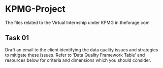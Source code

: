 # KPMG-Project
The files related to the Virtual Internship under KPMG in theforage.com 

## Task 01
Draft an email to the client identifying the data quality issues and strategies to mitigate these issues. Refer to ‘Data Quality Framework Table’ and resources below for criteria and dimensions which you should consider.